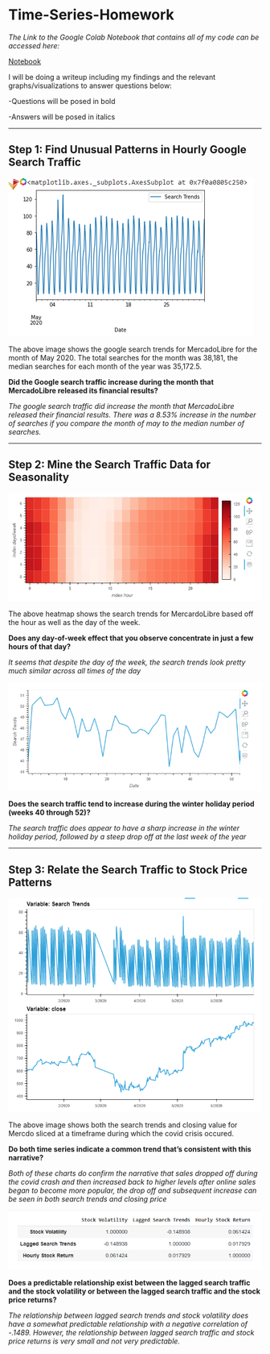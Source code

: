 # Time-Series-Homework

*The Link to the Google Colab Notebook that contains all of my code can be accessed here:*

[Notebook](https://colab.research.google.com/drive/1hGwWsQIt3ZfAu3XaDD6_Hgu0P9xDJt6R#scrollTo=pt-JEuuIiGuE)
>
I will be doing a writeup including my findings and the relevant graphs/visualizations to answer questions below:
>
-Questions will be posed in bold
>
-Answers will be posed in italics

---

## Step 1: Find Unusual Patterns in Hourly Google Search Traffic
![may_2020](Images/may_2020data.PNG)
>
The above image shows the google search trends for MercadoLibre for the month of May 2020. The total searches for the month was 38,181, the median searches for each month of the year was 35,172.5. 

**Did the Google search traffic increase during the month that MercadoLibre released its financial results?**
>
*The google search traffic did increase the month that MercadoLibre released their financial results. There was a 8.53% increase in the number of searches if you compare the month of may to the median number of searches.*

---

## Step 2: Mine the Search Traffic Data for Seasonality
![heatmap](Images/heatmap.PNG)
>
The above heatmap shows the search trends for MercardoLibre based off the hour as well as the day of the week.
>
**Does any day-of-week effect that you observe concentrate in just a few hours of that day?**
>
*It seems that despite the day of the week, the search trends look pretty much similar across all times of the day*
>
![mean_by_week](Images/mean_by_week.PNG)
>
**Does the search traffic tend to increase during the winter holiday period (weeks 40 through 52)?**
>
*The search traffic does appear to have a sharp increase in the winter holiday period, followed by a steep drop off at the last week of the year*

---

## Step 3: Relate the Search Traffic to Stock Price Patterns
![search_trend_close](Images/search_trend_close.PNG)
>
The above image shows both the search trends and closing value for Mercdo sliced at a timeframe during which the covid crisis occured. 
>
**Do both time series indicate a common trend that’s consistent with this narrative?**
>
*Both of these charts do confirm the narrative that sales dropped off during the covid crash and then increased back to higher levels after online sales began to become more popular, the drop off and subsequent increase can be seen in both search trends and closing price*
>
![volatility](Images/volatility.PNG)
>
**Does a predictable relationship exist between the lagged search traffic and the stock volatility or between the lagged search traffic and the stock price returns?**
>
*The relationship between lagged search trends and stock volatility does have a somewhat predictable relationship with a negative correlation of -.1489. However, the relationship between lagged search traffic and stock price returns is very small and not very predictable.*